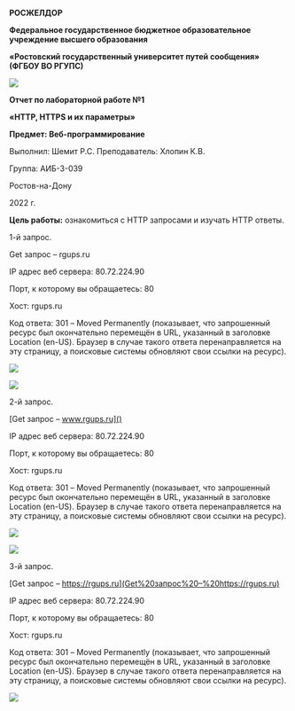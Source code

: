 ﻿**РОСЖЕЛДОР**

**Федеральное государственное бюджетное образовательное учреждение высшего образования**

**«Ростовский государственный университет путей сообщения» (ФГБОУ ВО РГУПС)**

![](Aspose.Words.7d5eddb7-642d-4ea0-8d04-59980849e6b5.001.png)










**Отчет по лабораторной работе №1**

**«HTTP, HTTPS и их параметры»**

**Предмет: Веб-программирование**










Выполнил: Шемит Р.С.
Преподаватель: Хлопин К.В.

Группа: АИБ-3-039



Ростов-на-Дону

2022 г.

**Цель работы:** ознакомиться с HTTP запросами и изучать HTTP ответы.

1-й запрос.

Get запрос – rgups.ru

IP адрес веб сервера: 80.72.224.90

Порт, к которому вы обращаетесь: 80

Хост: rgups.ru

Код ответа: 301 – Moved Permanently (показывает, что запрошенный ресурс был окончательно перемещён в URL, указанный в заголовке Location (en-US). Браузер в случае такого ответа перенаправляется на эту страницу, а поисковые системы обновляют свои ссылки на ресурс).

![](Aspose.Words.7d5eddb7-642d-4ea0-8d04-59980849e6b5.002.png)

![](Aspose.Words.7d5eddb7-642d-4ea0-8d04-59980849e6b5.003.png)

2-й запрос.

[Get запрос – www.rgups.ru]()

IP адрес веб сервера: 80.72.224.90

Порт, к которому вы обращаетесь: 80

Хост: rgups.ru

Код ответа: 301 – Moved Permanently (показывает, что запрошенный ресурс был окончательно перемещён в URL, указанный в заголовке Location (en-US). Браузер в случае такого ответа перенаправляется на эту страницу, а поисковые системы обновляют свои ссылки на ресурс).

![](Aspose.Words.7d5eddb7-642d-4ea0-8d04-59980849e6b5.004.png)

![](Aspose.Words.7d5eddb7-642d-4ea0-8d04-59980849e6b5.005.png)

3-й запрос.

[Get запрос – https://rgups.ru](Get%20запрос%20–%20https://rgups.ru)

IP адрес веб сервера: 80.72.224.90

Порт, к которому вы обращаетесь: 80

Хост: rgups.ru

Код ответа: 301 – Moved Permanently (показывает, что запрошенный ресурс был окончательно перемещён в URL, указанный в заголовке Location (en-US). Браузер в случае такого ответа перенаправляется на эту страницу, а поисковые системы обновляют свои ссылки на ресурс).

![](Aspose.Words.7d5eddb7-642d-4ea0-8d04-59980849e6b5.006.png)
